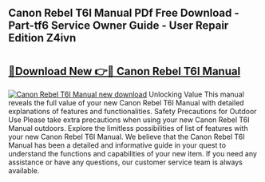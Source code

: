 ## Canon Rebel T6I Manual PDf Free Download - Part-tf6 Service Owner Guide - User Repair Edition Z4ivn

# <h2><a href="http://bc15398.oget.top/?id=Canon+Rebel+T6I+Manual">🔗Download New 👉🔴 Canon Rebel T6I Manual</a></h2>

[![Canon Rebel T6I Manual new download](https://i.imgur.com/5g1atiW.png)](http://bc15398.oget.top/?id=Canon+Rebel+T6I+Manual)
Unlocking Value This manual reveals the full value of your new Canon Rebel T6I Manual with detailed explanations of features and functionalities. Safety Precautions for Outdoor Use Please take extra precautions when using your new Canon Rebel T6I Manual outdoors. Explore the limitless possibilities of list of features with your new Canon Rebel T6I Manual. We believe that the Canon Rebel T6I Manual has been a detailed and informative guide in your quest to understand the functions and capabilities of your new item. If you need any assistance or have any questions, our customer service team is always available.
